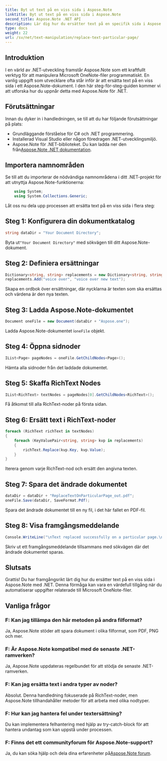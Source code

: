 ```yaml
---
title: Byt ut text på en viss sida i Aspose.Note
linktitle: Byt ut text på en viss sida i Aspose.Note
second_title: Aspose.Note .NET API
description: Lär dig hur du ersätter text på en specifik sida i Aspose.Note med .NET. Följ vår steg-för-steg-guide för effektiv texthantering.
type: docs
weight: 22
url: /sv/net/text-manipulation/replace-text-particular-page/
---
```

## Introduktion
I en värld av .NET-utveckling framstår Aspose.Note som ett kraftfullt verktyg för att manipulera Microsoft OneNote-filer programmatiskt. En vanlig uppgift som utvecklare ofta står inför är att ersätta text på en viss sida i ett Aspose.Note-dokument. I den här steg-för-steg-guiden kommer vi att utforska hur du uppnår detta med Aspose.Note för .NET.
## Förutsättningar
Innan du dyker in i handledningen, se till att du har följande förutsättningar på plats:
- Grundläggande förståelse för C# och .NET programmering.
- Installerad Visual Studio eller någon föredragen .NET-utvecklingsmiljö.
-  Aspose.Note för .NET-biblioteket. Du kan ladda ner den från[Aspose.Note .NET dokumentation](https://reference.aspose.com/note/net/).
## Importera namnområden
Se till att du importerar de nödvändiga namnområdena i ditt .NET-projekt för att utnyttja Aspose.Note-funktionerna:
```csharp
    using System;
    using System.Collections.Generic;
```
Låt oss nu dela upp processen att ersätta text på en viss sida i flera steg:
## Steg 1: Konfigurera din dokumentkatalog
```csharp
string dataDir = "Your Document Directory";
```
 Byta ut`"Your Document Directory"` med sökvägen till ditt Aspose.Note-dokument.
## Steg 2: Definiera ersättningar
```csharp
Dictionary<string, string> replacements = new Dictionary<string, string>();
replacements.Add("voice over", "voice over new text");
```
Skapa en ordbok över ersättningar, där nycklarna är texten som ska ersättas och värdena är den nya texten.
## Steg 3: Ladda Aspose.Note-dokumentet
```csharp
Document oneFile = new Document(dataDir + "Aspose.one");
```
 Ladda Aspose.Note-dokumentet i`oneFile` objekt.
## Steg 4: Öppna sidnoder
```csharp
IList<Page> pageNodes = oneFile.GetChildNodes<Page>();
```
Hämta alla sidnoder från det laddade dokumentet.
## Steg 5: Skaffa RichText Nodes
```csharp
IList<RichText> textNodes = pageNodes[0].GetChildNodes<RichText>();
```
Få åtkomst till alla RichText-noder på första sidan.
## Steg 6: Ersätt text i RichText-noder
```csharp
foreach (RichText richText in textNodes)
{
    foreach (KeyValuePair<string, string> kvp in replacements)
    {
        richText.Replace(kvp.Key, kvp.Value);
    }
}
```
Iterera genom varje RichText-nod och ersätt den angivna texten.
## Steg 7: Spara det ändrade dokumentet
```csharp
dataDir = dataDir + "ReplaceTextOnParticularPage_out.pdf";
oneFile.Save(dataDir, SaveFormat.Pdf);
```
Spara det ändrade dokumentet till en ny fil, i det här fallet en PDF-fil.
## Steg 8: Visa framgångsmeddelande
```csharp
Console.WriteLine("\nText replaced successfully on a particular page.\nFile saved at " + dataDir);
```
Skriv ut ett framgångsmeddelande tillsammans med sökvägen där det ändrade dokumentet sparas.
## Slutsats
Grattis! Du har framgångsrikt lärt dig hur du ersätter text på en viss sida i Aspose.Note med .NET. Denna förmåga kan vara en värdefull tillgång när du automatiserar uppgifter relaterade till Microsoft OneNote-filer.
## Vanliga frågor
### F: Kan jag tillämpa den här metoden på andra filformat?
Ja, Aspose.Note stöder att spara dokument i olika filformat, som PDF, PNG och mer.
### F: Är Aspose.Note kompatibel med de senaste .NET-ramverken?
Ja, Aspose.Note uppdateras regelbundet för att stödja de senaste .NET-ramverken.
### F: Kan jag ersätta text i andra typer av noder?
Absolut. Denna handledning fokuserade på RichText-noder, men Aspose.Note tillhandahåller metoder för att arbeta med olika nodtyper.
### F: Hur kan jag hantera fel under textersättning?
Du kan implementera felhantering med hjälp av try-catch-block för att hantera undantag som kan uppstå under processen.
### F: Finns det ett communityforum för Aspose.Note-support?
 Ja, du kan söka hjälp och dela dina erfarenheter på[Aspose.Note forum](https://forum.aspose.com/c/note/28).